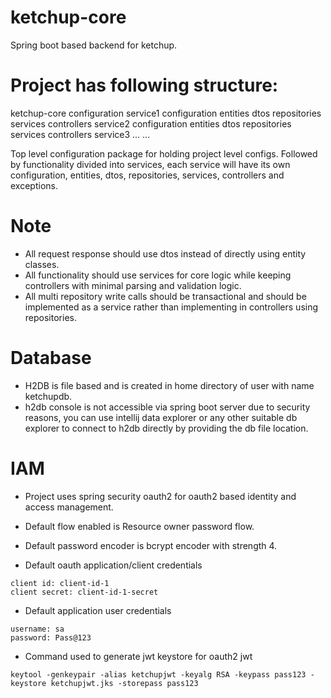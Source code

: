# ketchup-core

Spring boot based backend for ketchup.

# Project has following structure:

ketchup-core
	configuration
	service1
		configuration
		entities
		dtos
		repositories
		services
		controllers
	service2
		configuration
		entities
		dtos
		repositories
		services
		controllers
	service3
	...
	...

Top level configuration package for holding project level configs.
Followed by functionality divided into services, each service will have its own configuration, entities, dtos, repositories, services, controllers and exceptions.

# Note

* All request response should use dtos instead of directly using entity classes.
* All functionality should use services for core logic while keeping controllers with minimal parsing and validation logic. 
* All multi repository write calls should be transactional and should be implemented as a service rather than implementing in controllers using repositories.



# Database

* H2DB is file based and is created in home directory of user with name ketchupdb.
* h2db console is not accessible via spring boot server due to security reasons, you can use intellij data explorer or any other suitable db explorer to connect to h2db directly by providing the db file location.


# IAM

* Project uses spring security oauth2 for oauth2 based identity and access management.

* Default flow enabled is Resource owner password flow.
* Default password encoder is bcrypt encoder with strength 4.

* Default oauth application/client credentials

```
client id: client-id-1
client secret: client-id-1-secret
```

* Default application user credentials

```
username: sa
password: Pass@123
```
* Command used to generate jwt keystore for oauth2 jwt

```keytool -genkeypair -alias ketchupjwt -keyalg RSA -keypass pass123 -keystore ketchupjwt.jks -storepass pass123```
